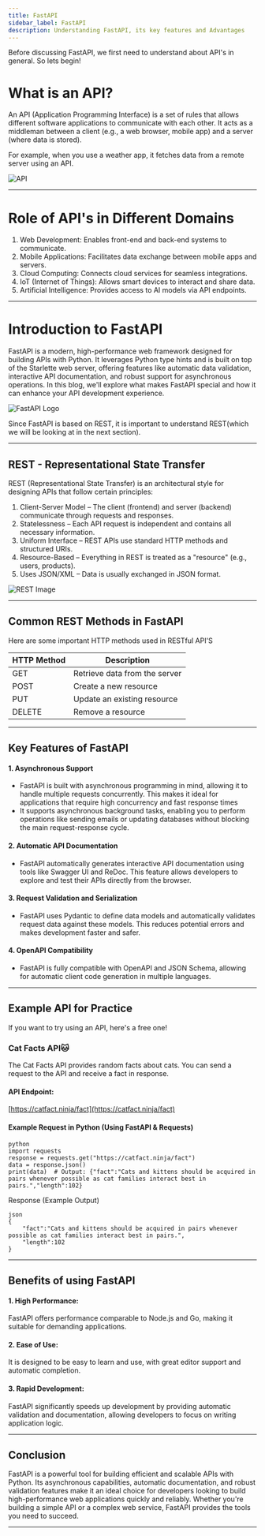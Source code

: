 ```yaml
---
title: FastAPI
sidebar_label: FastAPI
description: Understanding FastAPI, its key features and Advantages
---
```


Before discussing FastAPI, we first need to understand about API's in general. So lets begin!

# What is an API?
An API (Application Programming Interface) is a set of rules that allows different software applications to communicate with each other. It acts as a middleman between a client (e.g., a web browser, mobile app) and a server (where data is stored).

For example, when you use a weather app, it fetches data from a remote server using an API.

![API](/img/API.png)

---

# Role of API's in Different Domains

1. Web Development: Enables front-end and back-end systems to communicate.
2. Mobile Applications: Facilitates data exchange between mobile apps and servers.
3. Cloud Computing: Connects cloud services for seamless integrations.
4. IoT (Internet of Things): Allows smart devices to interact and share data.
5. Artificial Intelligence: Provides access to AI models via API endpoints.

---

# Introduction to FastAPI
FastAPI is a modern, high-performance web framework designed for building APIs with Python. It leverages Python type hints and is built on top of the Starlette web server, offering features like automatic data validation, interactive API documentation, and robust support for asynchronous operations. In this blog, we'll explore what makes FastAPI special and how it can enhance your API development experience.

![FastAPI Logo](/img/FastAPI.jpg)

Since FastAPI is based on REST, it is important to understand REST(which we will be looking at in the next section).

---

## REST - Representational State Transfer
REST (Representational State Transfer) is an architectural style for designing APIs that follow certain principles:

1. Client-Server Model – 
The client (frontend) and server (backend) communicate through requests and responses.
2. Statelessness – 
Each API request is independent and contains all necessary information.
3. Uniform Interface – 
REST APIs use standard HTTP methods and structured URIs.
4. Resource-Based – 
Everything in REST is treated as a "resource" (e.g., users, products).
5. Uses JSON/XML – 
Data is usually exchanged in JSON format.

![REST Image](/img/REST.png)

---

## Common REST Methods in FastAPI
Here are some important HTTP methods used in RESTful API'S

| HTTP Method | Description |
| ----------- | ----------- |
| GET         | Retrieve data from the server | 
| POST        | Create a new resource         | 
| PUT         | Update an existing resource   | 
| DELETE      | Remove a resource             |   

---


## Key Features of FastAPI
#### 1. Asynchronous Support
- FastAPI is built with asynchronous programming in mind, allowing it to handle multiple requests concurrently. This makes it ideal for applications that require high concurrency and fast response times
- It supports asynchronous background tasks, enabling you to perform operations like sending emails or updating databases without blocking the main request-response cycle.
#### 2. Automatic API Documentation
- FastAPI automatically generates interactive API documentation using tools like Swagger UI and ReDoc. This feature allows developers to explore and test their APIs directly from the browser.
#### 3. Request Validation and Serialization
- FastAPI uses Pydantic to define data models and automatically validates request data against these models. This reduces potential errors and makes development faster and safer.
#### 4. OpenAPI Compatibility
 - FastAPI is fully compatible with OpenAPI and JSON Schema, allowing for automatic client code generation in multiple languages.

 ---

 ## Example API for Practice

 If you want to try using an API, here's a free one!

 ###  Cat Facts API🐱
 The Cat Facts API provides random facts about cats. You can send a request to the API and receive a fact in response.

 #### API Endpoint:
 [https://catfact.ninja/fact](https://catfact.ninja/fact)

 #### Example Request in Python (Using FastAPI & Requests)

```
python
import requests
response = requests.get("https://catfact.ninja/fact")
data = response.json()
print(data)  # Output: {"fact":"Cats and kittens should be acquired in pairs whenever possible as cat families interact best in pairs.","length":102}
```

 Response (Example Output)

```
json
{
    "fact":"Cats and kittens should be acquired in pairs whenever possible as cat families interact best in pairs.",
    "length":102
}
```

---


 ## Benefits of using FastAPI
 #### 1. High Performance: 
 FastAPI offers performance comparable to Node.js and Go, making it suitable for demanding applications.
 #### 2. Ease of Use: 
 It is designed to be easy to learn and use, with great editor support and automatic completion.
 #### 3. Rapid Development: 
 FastAPI significantly speeds up development by providing automatic validation and documentation, allowing developers to focus on writing application logic.

 ---

 ## Conclusion
 FastAPI is a powerful tool for building efficient and scalable APIs with Python. Its asynchronous capabilities, automatic documentation, and robust validation features make it an ideal choice for developers looking to build high-performance web applications quickly and reliably. Whether you're building a simple API or a complex web service, FastAPI provides the tools you need to succeed.

 ---